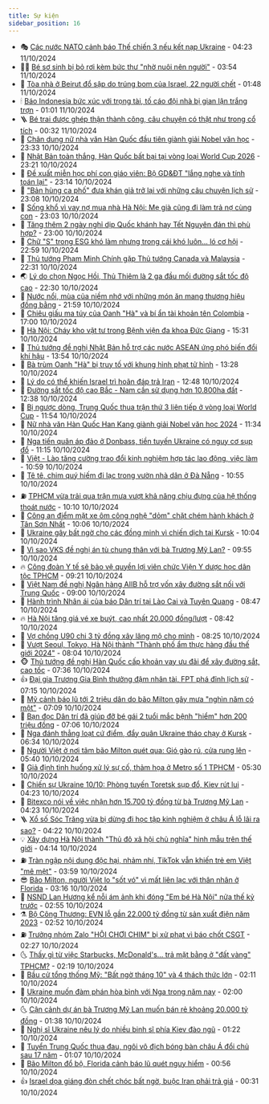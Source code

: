 ```yaml
---
title: Sự kiện
sidebar_position: 16
---
```


<!-- dantri-su-kien:START -->
- 🎭 [Các nước NATO cảnh báo Thế chiến 3 nếu kết nạp Ukraine](https://dantri.com.vn/the-gioi/cac-nuoc-nato-canh-bao-the-chien-3-neu-ket-nap-ukraine-20241011100542575.htm) - 04:23 11/10/2024
- 👨‍🏫 [Bé sơ sinh bị bỏ rơi kèm bức thư &quot;nhờ nuôi nên người&quot;](https://dantri.com.vn/xa-hoi/be-so-sinh-bi-bo-roi-kem-buc-thu-nho-nuoi-nen-nguoi-20241011103857609.htm) - 03:54 11/10/2024
- 🌮 [Tòa nhà ở Beirut đổ sập do trúng bom của Israel, 22 người chết](https://dantri.com.vn/the-gioi/toa-nha-o-beirut-do-sap-do-trung-bom-cua-israel-22-nguoi-chet-20241011084404478.htm) - 01:48 11/10/2024
- 🕯 [Báo Indonesia bức xúc với trọng tài, tố cáo đội nhà bị gian lận trắng trợn](https://dantri.com.vn/the-thao/bao-indonesia-buc-xuc-voi-trong-tai-to-cao-doi-nha-bi-gian-lan-trang-tron-20241011020049567.htm) - 01:01 11/10/2024
- 🪜 [Bé trai được ghép thận thành công, câu chuyện có thật như trong cổ tích](https://dantri.com.vn/tam-long-nhan-ai/be-trai-duoc-ghep-than-thanh-cong-cau-chuyen-co-that-nhu-trong-co-tich-20241009120354418.htm) - 00:32 11/10/2024
- 🐘 [Chân dung nữ nhà văn Hàn Quốc đầu tiên giành giải Nobel văn học](https://dantri.com.vn/giai-tri/chan-dung-nu-nha-van-han-quoc-dau-tien-gianh-giai-nobel-van-hoc-20241010221920549.htm) - 23:33 10/10/2024
- 🤔 [Nhật Bản toàn thắng, Hàn Quốc bất bại tại vòng loại World Cup 2026](https://dantri.com.vn/the-thao/nhat-ban-toan-thang-han-quoc-bat-bai-tai-vong-loai-world-cup-2026-20241011031837275.htm) - 23:21 10/10/2024
- 🧠 [Đề xuất miễn học phí con giáo viên: Bộ GD&amp;ĐT &quot;lắng nghe và tính toán lại&quot;](https://dantri.com.vn/giao-duc/de-xuat-mien-hoc-phi-con-giao-vien-bo-gddt-lang-nghe-va-tinh-toan-lai-20241010221844589.htm) - 23:14 10/10/2024
- 📝 [&quot;Bản hùng ca phố&quot; đưa khán giả trở lại với những câu chuyện lịch sử](https://dantri.com.vn/giai-tri/ban-hung-ca-pho-dua-khan-gia-tro-lai-voi-nhung-cau-chuyen-lich-su-20241011014022425.htm) - 23:08 10/10/2024
- 🦏 [Sống khổ vì vay nợ mua nhà Hà Nội: Mẹ già cũng đi làm trả nợ cùng con](https://dantri.com.vn/doi-song/song-kho-vi-vay-no-mua-nha-ha-noi-me-gia-cung-di-lam-tra-no-cung-con-20241010211327803.htm) - 23:03 10/10/2024
- 🥰 [Tăng thêm 2 ngày nghỉ dịp Quốc khánh hay Tết Nguyên đán thì phù hợp?](https://dantri.com.vn/an-sinh/tang-them-2-ngay-nghi-dip-quoc-khanh-hay-tet-nguyen-dan-thi-phu-hop-20241010163803868.htm) - 23:00 10/10/2024
- 🤗 [Chữ &quot;S&quot; trong ESG khó làm nhưng trong cái khó luôn... ló cơ hội](https://dantri.com.vn/lao-dong-viec-lam/chu-s-trong-esg-kho-lam-nhung-trong-cai-kho-luon-lo-co-hoi-20241009141554778.htm) - 22:59 10/10/2024
- 🌈 [Thủ tướng Phạm Minh Chính gặp Thủ tướng Canada và Malaysia](https://dantri.com.vn/xa-hoi/thu-tuong-pham-minh-chinh-gap-thu-tuong-canada-va-malaysia-20241010230939822.htm) - 22:31 10/10/2024
- 🌏 [Lý do chọn Ngọc Hồi, Thủ Thiêm là 2 ga đầu mối đường sắt tốc độ cao](https://dantri.com.vn/xa-hoi/ly-do-chon-ngoc-hoi-thu-thiem-la-2-ga-dau-moi-duong-sat-toc-do-cao-20241010224325340.htm) - 22:30 10/10/2024
- 💄 [Nước nổi, mùa của niềm nhớ với những món ăn mang thương hiệu đồng bằng](https://dantri.com.vn/doi-song/nuoc-noi-mua-cua-niem-nho-voi-nhung-mon-an-mang-thuong-hieu-dong-bang-20241009084404456.htm) - 21:59 10/10/2024
- 👺 [Chiêu giấu ma túy của Oanh &quot;Hà&quot; và bí ẩn tài khoản tên Colombia](https://dantri.com.vn/phap-luat/chieu-giau-ma-tuy-cua-oanh-ha-va-bi-an-tai-khoan-ten-colombia-20241010211422451.htm) - 17:00 10/10/2024
- 👹 [Hà Nội: Cháy kho vật tư trong Bệnh viện đa khoa Đức Giang](https://dantri.com.vn/xa-hoi/ha-noi-chay-kho-vat-tu-trong-benh-vien-da-khoa-duc-giang-20241010222941932.htm) - 15:31 10/10/2024
- 🌊 [Thủ tướng đề nghị Nhật Bản hỗ trợ các nước ASEAN ứng phó biến đổi khí hậu](https://dantri.com.vn/xa-hoi/thu-tuong-de-nghi-nhat-ban-ho-tro-cac-nuoc-asean-ung-pho-bien-doi-khi-hau-20241010110925411.htm) - 13:54 10/10/2024
- 🤠 [Bà trùm Oanh &quot;Hà&quot; bị truy tố với khung hình phạt tử hình](https://dantri.com.vn/phap-luat/ba-trum-oanh-ha-bi-truy-to-voi-khung-hinh-phat-tu-hinh-20241010202227805.htm) - 13:28 10/10/2024
- 🎊 [Lý do có thể khiến Israel trì hoãn đáp trả Iran](https://dantri.com.vn/the-gioi/ly-do-co-the-khien-israel-tri-hoan-dap-tra-iran-20241010194226671.htm) - 12:48 10/10/2024
- 🐘 [Đường sắt tốc độ cao Bắc - Nam cần sử dụng hơn 10.800ha đất](https://dantri.com.vn/xa-hoi/duong-sat-toc-do-cao-bac-nam-can-su-dung-hon-10800ha-dat-20241010192012130.htm) - 12:38 10/10/2024
- 💂 [Bị ngược dòng, Trung Quốc thua trận thứ 3 liên tiếp ở vòng loại World Cup](https://dantri.com.vn/the-thao/bi-nguoc-dong-trung-quoc-thua-tran-thu-3-lien-tiep-o-vong-loai-world-cup-20241010190423731.htm) - 11:54 10/10/2024
- 👹 [Nữ nhà văn Hàn Quốc Han Kang giành giải Nobel văn học 2024](https://dantri.com.vn/giai-tri/nu-nha-van-han-quoc-han-kang-gianh-giai-nobel-van-hoc-2024-20241010182206725.htm) - 11:34 10/10/2024
- 🦒 [Nga tiến quân áp đảo ở Donbass, tiền tuyến Ukraine có nguy cơ sụp đổ](https://dantri.com.vn/the-gioi/nga-tien-quan-ap-dao-o-donbass-tien-tuyen-ukraine-co-nguy-co-sup-do-20241010162126341.htm) - 11:15 10/10/2024
- 🗽 [Việt - Lào tăng cường trao đổi kinh nghiệm hợp tác lao động, việc làm](https://dantri.com.vn/lao-dong-viec-lam/viet-lao-tang-cuong-trao-doi-kinh-nghiem-hop-tac-lao-dong-viec-lam-20241010110351585.htm) - 10:59 10/10/2024
- 💄 [Tê tê, chim quý hiếm đi lạc trong vườn nhà dân ở Đà Nẵng](https://dantri.com.vn/xa-hoi/te-te-chim-quy-hiem-di-lac-trong-vuon-nha-dan-o-da-nang-20241010172122282.htm) - 10:55 10/10/2024
- ⛽️ [TPHCM vừa trải qua trận mưa vượt khả năng chịu đựng của hệ thống thoát nước](https://dantri.com.vn/xa-hoi/tphcm-vua-trai-qua-tran-mua-vuot-kha-nang-chiu-dung-cua-he-thong-thoat-nuoc-20241010164606925.htm) - 10:10 10/10/2024
- 🥷 [Công an điểm mặt xe ôm công nghệ &quot;dỏm&quot; chặt chém hành khách ở Tân Sơn Nhất](https://dantri.com.vn/xa-hoi/cong-an-diem-mat-xe-om-cong-nghe-dom-chat-chem-hanh-khach-o-tan-son-nhat-20241010163438990.htm) - 10:06 10/10/2024
- 🤖 [Ukraine gây bất ngờ cho các đồng minh vì chiến dịch tại Kursk](https://dantri.com.vn/the-gioi/ukraine-gay-bat-ngo-cho-cac-dong-minh-vi-chien-dich-tai-kursk-20241010154209070.htm) - 10:04 10/10/2024
- 🌊 [Vì sao VKS đề nghị án tù chung thân với bà Trương Mỹ Lan?](https://dantri.com.vn/phap-luat/vi-sao-vks-de-nghi-an-tu-chung-than-voi-ba-truong-my-lan-20241010163256313.htm) - 09:55 10/10/2024
- 🔥 [Công đoàn Y tế sẽ bảo vệ quyền lợi viên chức Viện Y dược học dân tộc TPHCM](https://dantri.com.vn/suc-khoe/cong-doan-y-te-se-bao-ve-quyen-loi-vien-chuc-vien-y-duoc-hoc-dan-toc-tphcm-20241009230831308.htm) - 09:21 10/10/2024
- 🦏 [Việt Nam đề nghị Ngân hàng AIIB hỗ trợ vốn xây đường sắt nối với Trung Quốc](https://dantri.com.vn/xa-hoi/viet-nam-de-nghi-ngan-hang-aiib-ho-tro-von-xay-duong-sat-noi-voi-trung-quoc-20241010155221874.htm) - 09:00 10/10/2024
- 🐘 [Hành trình Nhân ái của báo Dân trí tại Lào Cai và Tuyên Quang](https://dantri.com.vn/tam-long-nhan-ai/hanh-trinh-nhan-ai-cua-bao-dan-tri-tai-lao-cai-va-tuyen-quang-20241010142040183.htm) - 08:47 10/10/2024
- 🔥 [Hà Nội tăng giá vé xe buýt, cao nhất 20.000 đồng/lượt](https://dantri.com.vn/xa-hoi/ha-noi-tang-gia-ve-xe-buyt-cao-nhat-20000-dongluot-20241010153610370.htm) - 08:42 10/10/2024
- 💼 [Vợ chồng U90 chi 3 tỷ đồng xây lăng mộ cho mình](https://dantri.com.vn/an-sinh/vo-chong-u90-chi-3-ty-dong-xay-lang-mo-cho-minh-20241010145437247.htm) - 08:25 10/10/2024
- 🚀 [Vượt Seoul, Tokyo, Hà Nội thành &quot;Thành phố ẩm thực hàng đầu thế giới 2024&quot;](https://dantri.com.vn/du-lich/vuot-seoul-tokyo-ha-noi-thanh-thanh-pho-am-thuc-hang-dau-the-gioi-2024-20241010131745895.htm) - 08:04 10/10/2024
- 🐵 [Thủ tướng đề nghị Hàn Quốc cấp khoản vay ưu đãi để xây đường sắt, cao tốc](https://dantri.com.vn/xa-hoi/thu-tuong-de-nghi-han-quoc-cap-khoan-vay-uu-dai-de-xay-duong-sat-cao-toc-20241010130156206.htm) - 07:36 10/10/2024
- 👍 [Đại gia Trương Gia Bình thưởng đậm nhân tài, FPT phá đỉnh lịch sử](https://dantri.com.vn/kinh-doanh/dai-gia-truong-gia-binh-thuong-dam-nhan-tai-fpt-pha-dinh-lich-su-20241010134139601.htm) - 07:15 10/10/2024
- 🚦 [Mỹ cảnh báo lũ tới 2 triệu dân do bão Milton gây mưa &quot;nghìn năm có một&quot;](https://dantri.com.vn/the-gioi/my-canh-bao-lu-toi-2-trieu-dan-do-bao-milton-gay-mua-nghin-nam-co-mot-20241010135814635.htm) - 07:09 10/10/2024
- 🥸 [Bạn đọc Dân trí đã giúp đỡ bé gái 2 tuổi mắc bệnh &quot;hiểm&quot; hơn 200 triệu đồng](https://dantri.com.vn/tam-long-nhan-ai/ban-doc-dan-tri-da-giup-do-be-gai-2-tuoi-mac-benh-hiem-hon-200-trieu-dong-20241009044318674.htm) - 07:06 10/10/2024
- 🥷 [Nga đánh thẳng loạt cứ điểm, đẩy quân Ukraine tháo chạy ở Kursk](https://dantri.com.vn/the-gioi/nga-danh-thang-loat-cu-diem-day-quan-ukraine-thao-chay-o-kursk-20241010131244024.htm) - 06:34 10/10/2024
- 🤡 [Người Việt ở nơi tâm bão Milton quét qua: Gió gào rú, cửa rung lên](https://dantri.com.vn/doi-song/nguoi-viet-o-noi-tam-bao-milton-quet-qua-gio-gao-ru-cua-rung-len-20241010115617703.htm) - 05:40 10/10/2024
- 🥳 [Giả định tình huống xử lý sự cố, thảm họa ở Metro số 1 TPHCM](https://dantri.com.vn/xa-hoi/gia-dinh-tinh-huong-xu-ly-su-co-tham-hoa-o-metro-so-1-tphcm-20241003081251371.htm) - 05:30 10/10/2024
- 🤩 [Chiến sự Ukraine 10/10: Phòng tuyến Toretsk sụp đổ, Kiev rút lui](https://dantri.com.vn/the-gioi/chien-su-ukraine-1010-phong-tuyen-toretsk-sup-do-kiev-rut-lui-20241010104213733.htm) - 04:23 10/10/2024
- 🎡 [Bitexco nói về việc nhận hơn 15.700 tỷ đồng từ bà Trương Mỹ Lan](https://dantri.com.vn/phap-luat/bitexco-noi-ve-viec-nhan-hon-15700-ty-dong-tu-ba-truong-my-lan-20241010103806765.htm) - 04:23 10/10/2024
- 🪜 [Xổ số Sóc Trăng vừa bị dừng đi học tập kinh nghiệm ở châu Á lỗ lãi ra sao?](https://dantri.com.vn/kinh-doanh/xo-so-soc-trang-vua-bi-dung-di-hoc-tap-kinh-nghiem-o-chau-a-lo-lai-ra-sao-20241010105750963.htm) - 04:22 10/10/2024
- 💡 [Xây dựng Hà Nội thành &quot;Thủ đô xã hội chủ nghĩa&quot; hình mẫu trên thế giới](https://dantri.com.vn/xa-hoi/xay-dung-ha-noi-thanh-thu-do-xa-hoi-chu-nghia-hinh-mau-tren-the-gioi-20241010091110268.htm) - 04:14 10/10/2024
- ⛽️ [Tràn ngập nội dung độc hại, nhảm nhí, TikTok vẫn khiến trẻ em Việt &quot;mê mệt&quot;](https://dantri.com.vn/suc-manh-so/tran-ngap-noi-dung-doc-hai-nham-nhi-tiktok-van-khien-tre-em-viet-me-met-20241010105537484.htm) - 03:59 10/10/2024
- 😎 [Bão Milton, người Việt lo &quot;sốt vó&quot; vì mất liên lạc với thân nhân ở Florida](https://dantri.com.vn/doi-song/bao-milton-nguoi-viet-lo-sot-vo-vi-mat-lien-lac-voi-than-nhan-o-florida-20241010094909615.htm) - 03:16 10/10/2024
- 🗽 [NSND Lan Hương kể nỗi ám ảnh khi đóng &quot;Em bé Hà Nội&quot; nửa thế kỷ trước](https://dantri.com.vn/giai-tri/nsnd-lan-huong-ke-noi-am-anh-khi-dong-em-be-ha-noi-nua-the-ky-truoc-20241010091555226.htm) - 02:55 10/10/2024
- ⚗️ [Bộ Công Thương: EVN lỗ gần 22.000 tỷ đồng từ sản xuất điện năm 2023](https://dantri.com.vn/kinh-doanh/bo-cong-thuong-evn-lo-gan-22000-ty-dong-tu-san-xuat-dien-nam-2023-20241010094451188.htm) - 02:52 10/10/2024
- ⛽️ [Trưởng nhóm Zalo &quot;HỘI CHƠI CHIM&quot; bị xử phạt vì báo chốt CSGT](https://dantri.com.vn/xa-hoi/truong-nhom-zalo-hoi-choi-chim-bi-xu-phat-vi-bao-chot-csgt-20241010091614014.htm) - 02:27 10/10/2024
- 🌜 [Thấy gì từ việc Starbucks, McDonald&#39;s... trả mặt bằng ở &quot;đất vàng&quot; TPHCM?](https://dantri.com.vn/bat-dong-san/thay-gi-tu-viec-starbucks-mcdonalds-tra-mat-bang-o-dat-vang-tphcm-20241010075530008.htm) - 02:19 10/10/2024
- 🦩 [Bầu cử tổng thống Mỹ: &quot;Bất ngờ tháng 10&quot; và 4 thách thức lớn](https://dantri.com.vn/the-gioi/bau-cu-tong-thong-my-bat-ngo-thang-10-va-4-thach-thuc-lon-20241009172623542.htm) - 02:11 10/10/2024
- 🦒 [Ukraine muốn đàm phán hòa bình với Nga trong năm nay](https://dantri.com.vn/the-gioi/ukraine-muon-dam-phan-hoa-binh-voi-nga-trong-nam-nay-20241010073550840.htm) - 02:00 10/10/2024
- 🌜 [Cận cảnh dự án bà Trương Mỹ Lan muốn bán rẻ khoảng 20.000 tỷ đồng](https://dantri.com.vn/bat-dong-san/can-canh-du-an-ba-truong-my-lan-muon-ban-re-khoang-20000-ty-dong-20241010062545690.htm) - 01:38 10/10/2024
- 🐎 [Nghị sĩ Ukraine nêu lý do nhiều binh sĩ phía Kiev đào ngũ](https://dantri.com.vn/the-gioi/nghi-si-ukraine-neu-ly-do-nhieu-binh-si-phia-kiev-dao-ngu-20241010075524742.htm) - 01:22 10/10/2024
- 🌋 [Tuyển Trung Quốc thua đau, ngôi vô địch bóng bàn châu Á đổi chủ sau 17 năm](https://dantri.com.vn/the-thao/tuyen-trung-quoc-thua-dau-ngoi-vo-dich-bong-ban-chau-a-doi-chu-sau-17-nam-20241010074755147.htm) - 01:07 10/10/2024
- 🧰 [Bão Milton đổ bộ, Florida cảnh báo lũ quét nguy hiểm](https://dantri.com.vn/the-gioi/bao-milton-do-bo-florida-canh-bao-lu-quet-nguy-hiem-20241010075239478.htm) - 00:56 10/10/2024
- 👍 [Israel dọa giáng đòn chết chóc bất ngờ, buộc Iran phải trả giá](https://dantri.com.vn/the-gioi/israel-doa-giang-don-chet-choc-bat-ngo-buoc-iran-phai-tra-gia-20241010065214050.htm) - 00:31 10/10/2024<!-- dantri-su-kien:END -->
